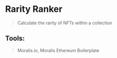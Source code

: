 # Rarity Ranker

> Calculate the rarity of NFTs within a collection

## Tools: 
> Moralis.io, Moralis Ethereum Boilerplate 